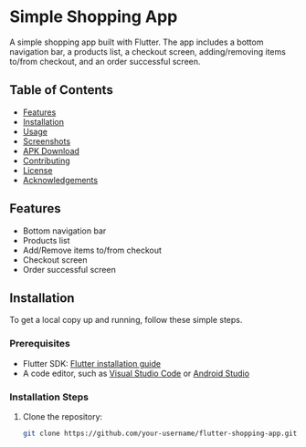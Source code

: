 # Simple Shopping App
A simple shopping app built with Flutter. The app includes a bottom navigation bar, a products list, a checkout screen, adding/removing items to/from checkout, and an order successful screen.

## Table of Contents

- [Features](#features)
- [Installation](#installation)
- [Usage](#usage)
- [Screenshots](#screenshots)
- [APK Download](#apk-download)
- [Contributing](#contributing)
- [License](#license)
- [Acknowledgements](#acknowledgements)

## Features

- Bottom navigation bar
- Products list
- Add/Remove items to/from checkout
- Checkout screen
- Order successful screen

## Installation

To get a local copy up and running, follow these simple steps.

### Prerequisites

- Flutter SDK: [Flutter installation guide](https://flutter.dev/docs/get-started/install)
- A code editor, such as [Visual Studio Code](https://code.visualstudio.com/) or [Android Studio](https://developer.android.com/studio)

### Installation Steps

1. Clone the repository:
   ```sh
   git clone https://github.com/your-username/flutter-shopping-app.git
